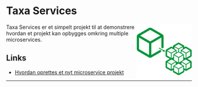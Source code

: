 # Taxa Services

<img align="right" src="resources/micro-logo.png" width="150" />

Taxa Services er et simpelt projekt til at demonstrere hvordan et projekt kan opbygges omkring multiple microservices.

## Links

- [Hvordan oprettes et nyt microservice projekt](resources/Howto-new-service.md)

---
